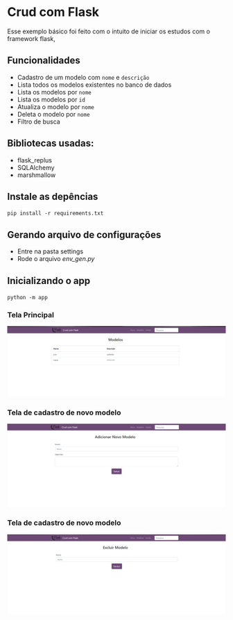 # Crud com Flask

Esse exemplo básico foi feito com o intuito de iniciar os estudos com o framework flask, 
<h2>Funcionalidades</h2>

- Cadastro de um modelo com ```nome``` e ```descrição```
- Lista todos os modelos existentes no banco de dados
- Lista os modelos por ```nome```
- Lista os modelos por ```id```
- Atualiza o modelo por ```nome```
- Deleta o modelo por ```nome```
- Filtro de busca 

<h2>Bibliotecas usadas:</h2>

- flask_replus 
- SQLAlchemy 
- marshmallow


<h2>Instale as depências</h2> 

    pip install -r requirements.txt

<h2>Gerando arquivo de configurações</h2>

- Entre na pasta settings
- Rode o arquivo *env_gen.py*

<h2>Inicializando o app</h2>

    python -m app
    
 ### Tela Principal   
![Screenshot](static/images/home.png)
    

### Tela de cadastro de novo modelo
![Screenshot](static/images/new_model.png)

### Tela de cadastro de novo modelo
![Screenshot](static/images/remove_model.png)